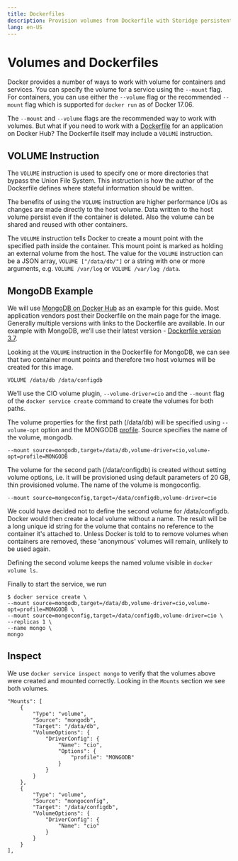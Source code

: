 ```yaml
---
title: Dockerfiles
description: Provision volumes from Dockerfile with Storidge persistent storage
lang: en-US
---
```


# Volumes and Dockerfiles

Docker provides a number of ways to work with volume for containers and services. You can specify the volume for a service using the `--mount` flag. For containers, you can use either the `--volume` flag or the recommended `--mount` flag which is supported for `docker run` as of Docker 17.06.

The `--mount` and `--volume` flags are the recommended way to work with volumes. But what if you need to work with a [Dockerfile](https://docs.docker.com/engine/reference/builder/#usage) for an application on Docker Hub? The Dockerfile itself may include a `VOLUME` instruction.

## VOLUME Instruction

The `VOLUME` instruction is used to specify one or more directories that bypass the Union File System. This instruction is how the author of the Dockerfile defines where stateful information should be written.

The benefits of using the `VOLUME` instruction are higher performance I/Os as changes are made directly to the host volume. Data written to the host volume persist even if the container is deleted. Also the volume can be shared and reused with other containers.

The `VOLUME` instruction tells Docker to create a mount point with the specified path inside the container. This mount point is marked as holding an external volume from the host. The value for the `VOLUME` instruction can be a JSON array, `VOLUME ["/data/db/"]` or a string with one or more arguments, e.g. `VOLUME /var/log` or `VOLUME /var/log /data`.

## **MongoDB Example**

We will use [MongoDB on Docker Hub](https://hub.docker.com/_/mongo/) as an example for this guide. Most application vendors post their Dockerfile on the main page for the image. Generally multiple versions with links to the Dockerfile are available. In our example with MongoDB, we’ll use their latest version - [Dockerfile version 3.7](https://github.com/docker-library/mongo/blob/5ad7b10217359104c1870d2d79bcb6498bf76b70/3.7/Dockerfile).

Looking at the `VOLUME` instruction in the Dockerfile for MongoDB, we can see that two container mount points and therefore two host volumes will be created for this image.

```
VOLUME /data/db /data/configdb
```

We’ll use the CIO volume plugin, `--volume-driver=cio` and the `--mount` flag of the `docker service create` command to create the volumes for both paths.

The volume properties for the first path (/data/db) will be specified using `--volume-opt` option and the MONGODB [profile](http://storidge.com/docs/profiles/). Source specifies the name of the volume, mongodb.

```
--mount source=mongodb,target=/data/db,volume-driver=cio,volume-opt=profile=MONGODB
```

The volume for the second path (/data/configdb) is created without setting volume options, i.e. it will be provisioned using default parameters of 20 GB, thin provisioned volume. The name of the volume is mongoconfig.

```
--mount source=mongoconfig,target=/data/configdb,volume-driver=cio
```

We could have decided not to define the second volume for /data/configdb. Docker would then create a local volume without a name. The result will be a long unique id string for the volume that contains no reference to the container it's attached to. Unless Docker is told to to remove volumes when containers are removed, these 'anonymous' volumes will remain, unlikely to be used again.

Defining the second volume keeps the named volume visible in `docker volume ls`.

Finally to start the service, we run

```
$ docker service create \
--mount source=mongodb,target=/data/db,volume-driver=cio,volume-opt=profile=MONGODB \
--mount source=mongoconfig,target=/data/configdb,volume-driver=cio \
--replicas 1 \
--name mongo \
mongo
```

## Inspect

We use `docker service inspect mongo` to verify that the volumes above were created and mounted correctly. Looking in the `Mounts` section we see both volumes.

```
"Mounts": [
    {
        "Type": "volume",
        "Source": "mongodb",
        "Target": "/data/db",
        "VolumeOptions": {
            "DriverConfig": {
                "Name": "cio",
                "Options": {
                    "profile": "MONGODB"
                }
            }
        }
    },
    {
        "Type": "volume",
        "Source": "mongoconfig",
        "Target": "/data/configdb",
        "VolumeOptions": {
            "DriverConfig": {
                "Name": "cio"
            }
        }
    }
],
```
